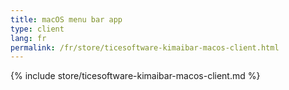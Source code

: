 ```yaml
---
title: macOS menu bar app
type: client
lang: fr
permalink: /fr/store/ticesoftware-kimaibar-macos-client.html
---
```


{% include store/ticesoftware-kimaibar-macos-client.md %}

